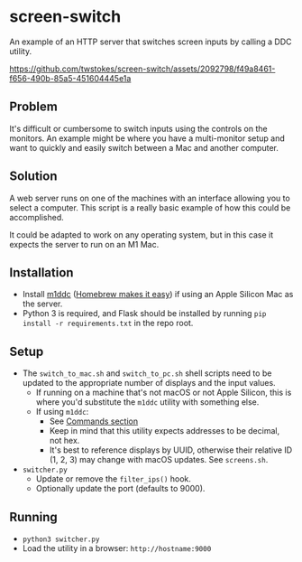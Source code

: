 # screen-switch
An example of an HTTP server that switches screen inputs by calling a DDC utility.

https://github.com/twstokes/screen-switch/assets/2092798/f49a8461-f656-490b-85a5-451604445e1a

## Problem

It's difficult or cumbersome to switch inputs using the controls on the monitors. An example might be where you have a multi-monitor setup and want to quickly and easily switch between a Mac and another computer.

## Solution

A web server runs on one of the machines with an interface allowing you to select a computer. This script is a really basic example of how this could be accomplished.

It could be adapted to work on any operating system, but in this case it expects the server to run on an M1 Mac.

## Installation
- Install [m1ddc](https://github.com/waydabber/m1ddc) ([Homebrew makes it easy](https://formulae.brew.sh/formula/m1ddc)) if using an Apple Silicon Mac as the server.
- Python 3 is required, and Flask should be installed by running `pip install -r requirements.txt` in the repo root.

## Setup
- The `switch_to_mac.sh` and `switch_to_pc.sh` shell scripts need to be updated to the appropriate number of displays and the input values.
  - If running on a machine that's not macOS or not Apple Silicon, this is where you'd substitute the `m1ddc` utility with something else.
  - If using `m1ddc`:
    - See [Commands section](https://github.com/waydabber/m1ddc#commands)
    - Keep in mind that this utility expects addresses to be decimal, not hex.
    - It's best to reference displays by UUID, otherwise their relative ID (1, 2, 3) may change with macOS updates. See `screens.sh`.
- `switcher.py`
  - Update or remove the `filter_ips()` hook.
  - Optionally update the port (defaults to 9000).

## Running
- `python3 switcher.py`
- Load the utility in a browser: `http://hostname:9000`
